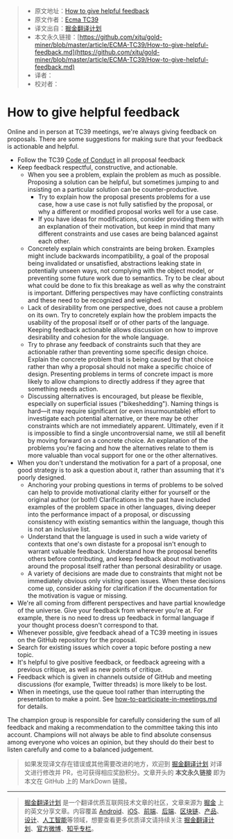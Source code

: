 > * 原文地址：[How to give helpful feedback](https://github.com/tc39/how-we-work/blob/master/feedback.md)
> * 原文作者：[Ecma TC39](https://github.com/tc39/how-we-work)
> * 译文出自：[掘金翻译计划](https://github.com/xitu/gold-miner)
> * 本文永久链接：[https://github.com/xitu/gold-miner/blob/master/article/ECMA-TC39/How-to-give-helpful-feedback.md](https://github.com/xitu/gold-miner/blob/master/article/ECMA-TC39/How-to-give-helpful-feedback.md)
> * 译者：
> * 校对者：
# How to give helpful feedback

Online and in person at TC39 meetings, we're always giving feedback on proposals. There are some suggestions for making sure that your feedback is actionable and helpful.

- Follow the TC39 [Code of Conduct](https://tc39.es/code-of-conduct/) in all proposal feedback
- Keep feedback respectful, constructive, and actionable.
    - When you see a problem, explain the problem as much as possible. Proposing a solution can be helpful, but sometimes jumping to and insisting on a particular solution can be counter-productive.
      - Try to explain how the proposal presents problems for a use case, how a use case is not fully satisfied by the proposal, or why a different or modified proposal works well for a use case.
      - If you have ideas for modifications, consider providing them with an explanation of their motivation, but keep in mind that many different constraints and use cases are being balanced against each other.
    - Concretely explain which constraints are being broken. Examples might include backwards incompatibility, a goal of the proposal being invalidated or unsatisfied, abstractions leaking state in potentially unseen ways, not complying with the object model, or preventing some future work due to semantics. Try to be clear about what could be done to fix this breakage as well as why the constraint is important. Differing perspectives may have conflicting constraints and these need to be recognized and weighed.
    - Lack of desirability from one perspective, does not cause a problem on its own. Try to concretely explain how the problem impacts the usability of the proposal itself or of other parts of the language. Keeping feedback actionable allows discussion on how to improve desirability and cohesion for the whole language.
    - Try to phrase any feedback of constraints such that they are actionable rather than preventing some specific design choice. Explain the concrete problem that is being caused by that choice rather than why a proposal should not make a specific choice of design. Presenting problems in terms of concrete impact is more likely to allow champions to directly address if they agree that something needs action.
    - Discussing alternatives is encouraged, but please be flexible, especially on superficial issues ("bikeshedding"). Naming things is hard—it may require significant (or even insurmountable) effort to investigate each potential alternative, or there may be other constraints which are not immediately apparent. Ultimately, even if it is impossible to find a single uncontroversial name, we still all benefit by moving forward on a concrete choice. An explanation of the problems you're facing and how the alternatives relate to them is more valuable than vocal support for one or the other alternatives.
- When you don't understand the motivation for a part of a proposal, one good strategy is to ask a question about it, rather than assuming that it's poorly designed.
    - Anchoring your probing questions in terms of problems to be solved can help to provide motivational clarity either for yourself or the original author (or both!) Clarifications in the past have included examples of the problem space in other languages, diving deeper into the performance impact of a proposal, or discussing consistency with existing semantics within the language, though this is not an inclusive list.
    - Understand that the language is used in such a wide variety of contexts that one's own distaste for a proposal isn't enough to warrant valuable feedback. Understand how the proposal benefits others before contributing, and keep feedback about motivation around the proposal itself rather than personal desirability or usage.
    - A variety of decisions are made due to constraints that might not be immediately obvious only visiting open issues. When these decisions come up, consider asking for clarification if the documentation for the motivation is vague or missing.
- We're all coming from different perspectives and have partial knowledge of the universe. Give your feedback from wherever you're at. For example, there is no need to dress up feedback in formal language if your thought process doesn't correspond to that.
- Whenever possible, give feedback ahead of a TC39 meeting in issues on the GitHub repository for the proposal.
- Search for existing issues which cover a topic before posting a new topic.
- It's helpful to give positive feedback, or feedback agreeing with a previous critique, as well as new points of critique.
- Feedback which is given in channels outside of GitHub and meeting discussions (for example, Twitter threads) is more likely to be lost.
- When in meetings, use the queue tool rather than interrupting the presentation to make a point. See [how-to-participate-in-meetings.md](https://github.com/tc39/how-we-work/blob/master/how-to-participate-in-meetings.md) for details.

The champion group is responsible for carefully considering the sum of all feedback and making a recommendation to the committee taking this into account. Champions will not always be able to find absolute consensus among everyone who voices an opinion, but they should do their best to listen carefully and come to a balanced judgement.
> 如果发现译文存在错误或其他需要改进的地方，欢迎到 [掘金翻译计划](https://github.com/xitu/gold-miner) 对译文进行修改并 PR，也可获得相应奖励积分。文章开头的 **本文永久链接** 即为本文在 GitHub 上的 MarkDown 链接。
---
> [掘金翻译计划](https://github.com/xitu/gold-miner) 是一个翻译优质互联网技术文章的社区，文章来源为 [掘金](https://juejin.im) 上的英文分享文章。内容覆盖 [Android](https://github.com/xitu/gold-miner#android)、[iOS](https://github.com/xitu/gold-miner#ios)、[前端](https://github.com/xitu/gold-miner#前端)、[后端](https://github.com/xitu/gold-miner#后端)、[区块链](https://github.com/xitu/gold-miner#区块链)、[产品](https://github.com/xitu/gold-miner#产品)、[设计](https://github.com/xitu/gold-miner#设计)、[人工智能](https://github.com/xitu/gold-miner#人工智能)等领域，想要查看更多优质译文请持续关注 [掘金翻译计划](https://github.com/xitu/gold-miner)、[官方微博](http://weibo.com/juejinfanyi)、[知乎专栏](https://zhuanlan.zhihu.com/juejinfanyi)。

